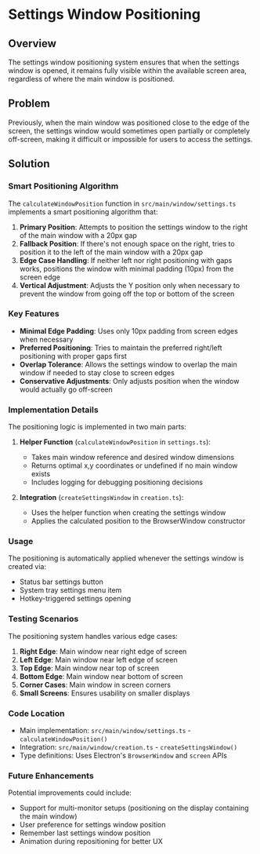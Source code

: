 # Settings Window Positioning

## Overview

The settings window positioning system ensures that when the settings window is opened, it remains fully visible within the available screen area, regardless of where the main window is positioned.

## Problem

Previously, when the main window was positioned close to the edge of the screen, the settings window would sometimes open partially or completely off-screen, making it difficult or impossible for users to access the settings.

## Solution

### Smart Positioning Algorithm

The `calculateWindowPosition` function in `src/main/window/settings.ts` implements a smart positioning algorithm that:

1. **Primary Position**: Attempts to position the settings window to the right of the main window with a 20px gap
2. **Fallback Position**: If there's not enough space on the right, tries to position it to the left of the main window with a 20px gap
3. **Edge Case Handling**: If neither left nor right positioning with gaps works, positions the window with minimal padding (10px) from the screen edge
4. **Vertical Adjustment**: Adjusts the Y position only when necessary to prevent the window from going off the top or bottom of the screen

### Key Features

- **Minimal Edge Padding**: Uses only 10px padding from screen edges when necessary
- **Preferred Positioning**: Tries to maintain the preferred right/left positioning with proper gaps first
- **Overlap Tolerance**: Allows the settings window to overlap the main window if needed to stay close to screen edges
- **Conservative Adjustments**: Only adjusts position when the window would actually go off-screen

### Implementation Details

The positioning logic is implemented in two main parts:

1. **Helper Function** (`calculateWindowPosition` in `settings.ts`):
   - Takes main window reference and desired window dimensions
   - Returns optimal x,y coordinates or undefined if no main window exists
   - Includes logging for debugging positioning decisions

2. **Integration** (`createSettingsWindow` in `creation.ts`):
   - Uses the helper function when creating the settings window
   - Applies the calculated position to the BrowserWindow constructor

### Usage

The positioning is automatically applied whenever the settings window is created via:
- Status bar settings button
- System tray settings menu item
- Hotkey-triggered settings opening

### Testing Scenarios

The positioning system handles various edge cases:

1. **Right Edge**: Main window near right edge of screen
2. **Left Edge**: Main window near left edge of screen  
3. **Top Edge**: Main window near top of screen
4. **Bottom Edge**: Main window near bottom of screen
5. **Corner Cases**: Main window in screen corners
6. **Small Screens**: Ensures usability on smaller displays

### Code Location

- Main implementation: `src/main/window/settings.ts` - `calculateWindowPosition()`
- Integration: `src/main/window/creation.ts` - `createSettingsWindow()`
- Type definitions: Uses Electron's `BrowserWindow` and `screen` APIs

### Future Enhancements

Potential improvements could include:

- Support for multi-monitor setups (positioning on the display containing the main window)
- User preference for settings window position
- Remember last settings window position
- Animation during repositioning for better UX
